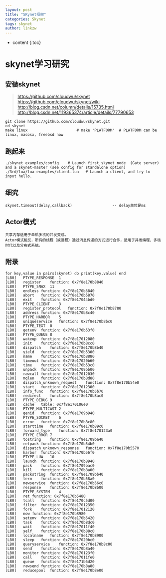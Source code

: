 ```yaml
---
layout: post
title: "SKynet框架"
categories: Skynet
tags: skynet
author: linkzw
---
```


* content
{:toc}


# skynet学习研究


##	安装skynet
> https://github.com/cloudwu/skynet
> https://github.com/cloudwu/skynet/wiki
> http://blog.csdn.net/column/details/15735.html
> http://blog.csdn.net/119365374/article/details/77790653

	git clone https://github.com/cloudwu/skynet.git
	cd skynet
	make linux 						# make 'PLATFORM'  # PLATFORM can be linux, macosx, freebsd now

## 跑起来
	
	./skynet examples/config	# Launch first skynet node  (Gate server) and a skynet-master (see config for standalone option)
	./3rd/lua/lua examples/client.lua 	# Launch a client, and try to input hello.

## 细究
	
	skynet.timeout(delay,callback) 					-- delay单位是ms
	
## Actor模式
	
	共享内存适用于单机多核的并发变成。
	Actor模式相反，所有的线程（或进程）通过消息传递的方式进行合作，适用于并发编程、多核时代以及分布式系统。
	

	
## 附录

	for key,value in pairs(skynet) do print(key,value) end
	[LB0]	PTYPE_RESPONSE	1
	[LB0]	register	function: 0x7f8e170b8840
	[LB0]	PTYPE_SNAX	11
	[LB0]	endless	function: 0x7f8e170b5840
	[LB0]	abort	function: 0x7f8e170b5870
	[LB0]	exit	function: 0x7f8e17044bd0
	[LB0]	PTYPE_CLIENT	3
	[LB0]	register_protocol	function: 0x7f8e170b8780
	[LB0]	address	function: 0x7f8e170b8c40
	[LB0]	PTYPE_HARBOR	5
	[LB0]	uniqueservice	function: 0x7f8e170b8bc0
	[LB0]	PTYPE_TEXT	0
	[LB0]	getenv	function: 0x7f8e170b53f0
	[LB0]	PTYPE_QUEUE	8
	[LB0]	wakeup	function: 0x7f8e17012080
	[LB0]	init	function: 0x7f8e170b8cc0
	[LB0]	dispatch	function: 0x7f8e170b8b40
	[LB0]	yield	function: 0x7f8e170b5300
	[LB0]	name	function: 0x7f8e170b8880
	[LB0]	timeout	function: 0x7f8e17020b60
	[LB0]	time	function: 0x7f8e170b53c0
	[LB0]	unpack	function: 0x7f8e1709bb00
	[LB0]	rawcall	function: 0x7f8e17012030
	[LB0]	mqlen	function: 0x7f8e170b8d80
	[LB0]	dispatch_unknown_request	function: 0x7f8e170b54e0
	[LB0]	start	function: 0x7f8e17012300
	[LB0]	info_func	function: 0x7f8e170b5b70
	[LB0]	redirect	function: 0x7f8e170b8ac0
	[LB0]	PTYPE_DEBUG	9
	[LB0]	cache	table: 0x7f8e170106e0
	[LB0]	PTYPE_MULTICAST	2
	[LB0]	genid	function: 0x7f8e1709b940
	[LB0]	PTYPE_SOCKET	6
	[LB0]	error	function: 0x7f8e170b8c80
	[LB0]	starttime	function: 0x7f8e170b89c0
	[LB0]	forward_type	function: 0x7f8e170123a0
	[LB0]	PTYPE_ERROR	7
	[LB0]	tostring	function: 0x7f8e1709ba40
	[LB0]	retpack	function: 0x7f8e170b54b0
	[LB0]	dispatch_unknown_response	function: 0x7f8e170b5570
	[LB0]	harbor	function: 0x7f8e170b56f0
	[LB0]	PTYPE_LUA	10
	[LB0]	launch	function: 0x7f8e170b8940
	[LB0]	pack	function: 0x7f8e1709bac0
	[LB0]	kill	function: 0x7f8e170b8a00
	[LB0]	packstring	function: 0x7f8e1709bb40
	[LB0]	term	function: 0x7f8e170b58a0
	[LB0]	newservice	function: 0x7f8e170b56c0
	[LB0]	response	function: 0x7f8e170b8b00
	[LB0]	PTYPE_SYSTEM	4
	[LB0]	ret	function: 0x7f8e170b5480
	[LB0]	tcall	function: 0x7f8e170c5d00
	[LB0]	filter	function: 0x7f8e17012350
	[LB0]	fork	function: 0x7f8e17012120
	[LB0]	now	function: 0x7f8e170b8980
	[LB0]	setenv	function: 0x7f8e170b5420
	[LB0]	task	function: 0x7f8e170b8dc0
	[LB0]	wait	function: 0x7f8e17011f40
	[LB0]	self	function: 0x7f8e170b88c0
	[LB0]	localname	function: 0x7f8e170b8900
	[LB0]	sleep	function: 0x7f8e17020bc0
	[LB0]	queryservice	function: 0x7f8e170b8c00
	[LB0]	send	function: 0x7f8e170b8a40
	[LB0]	monitor	function: 0x7f8e170123f0
	[LB0]	call	function: 0x7f8e17011fe0
	[LB0]	queue	function: 0x7f8e171b6d20
	[LB0]	rawsend	function: 0x7f8e170b8a80
	[LB0]	reducepool	function: 0x7f8e170b8e00
